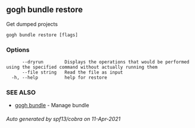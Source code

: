 ## gogh bundle restore

Get dumped projects

```
gogh bundle restore [flags]
```

### Options

```
      --dryrun        Displays the operations that would be performed using the specified command without actually running them
      --file string   Read the file as input
  -h, --help          help for restore
```

### SEE ALSO

* [gogh bundle](gogh_bundle.md)	 - Manage bundle

###### Auto generated by spf13/cobra on 11-Apr-2021
